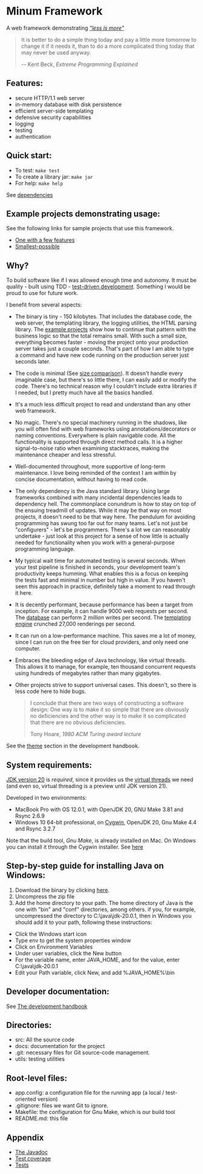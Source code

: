 Minum Framework
===============

A web framework demonstrating [_"less is more"_](https://byronka.github.io/katz_lightning_keynote.mp4)

> It is better to do a simple thing today and pay a little more tomorrow to change it
> if it needs it, than to do a more complicated thing today that may never be used anyway.
> 
> -- Kent Beck, _Extreme Programming Explained_

Features:
--------

- secure HTTP/1.1 web server
- in-memory database with disk persistence
- efficient server-side templating
- defensive security capabilities
- logging
- testing
- authentication


Quick start:
------------

* To test: `make test`
* To create a library jar: `make jar`
* For help: `make help`

See [dependencies](#system-requirements-)

Example projects demonstrating usage:
-------------------------------------

See the following links for sample projects that use this framework.

- [One with a few features](https://github.com/byronka/minum_usage_example) 
- [Smallest-possible](https://github.com/byronka/minum_usage_example_smaller)


Why?
----

To build software like if I was allowed enough time and autonomy. It 
must be quality - built using TDD - [test-driven development](https://www.google.com/books/edition/Test_driven_Development/CUlsAQAAQBAJ?hl=en). Something 
I would be proud to use for future work. 

I benefit from several aspects:

- The binary is tiny - 150 kilobytes.  That includes the database code, the web server,
  the templating library, the logging utilities, the HTML parsing library.  The [example projects](#example-projects-demonstrating-usage-)
  show how to continue that pattern with the business logic so that the total
  remains small.  With such a small size, everything becomes faster - moving
  the project onto your production server takes just a couple seconds.  That's part of
  how I am able to type a command and have new code running on the production server just
  seconds later.
- The code is minimal (See [size comparison](docs/size_comparison_to_javalin.md)).  It doesn't handle every imaginable case, but there's so little
  there, I can easily add or modify the code.  There's no technical reason why I couldn't
  include extra libraries if I needed, but I pretty much have all the basics handled. 
- It's a much less difficult project to read and understand than any other web framework.
- No magic.  There's no special machinery running in the shadows, like you will often
  find with web frameworks using annotations/decorators or naming conventions.  Everywhere 
  is plain navigable code.  All the functionality is supported 
  through direct method calls. It is a higher signal-to-noise ratio when 
  examining stacktraces, making the maintenance cheaper and less stressful.
- Well-documented throughout, more supportive of long-term maintenance. I love being reminded
  of the context I am within by concise documentation, without having to read code.
- The only dependency is the Java standard library.  Using large frameworks 
  combined with many incidental dependencies leads to dependency hell.  The commonplace
  conundrum is how to stay on top of the ensuing treadmill of updates. While it may be 
  that way on most projects, it doesn't need to be that way
  here. The pendulum for avoiding programming has swung too far out for many teams. Let's
  not just be "configurers" - let's be programmers.  There's a lot we can reasonably 
  undertake - just look at this project for a sense of how little is actually needed
  for functionality when you work with a general-purpose programming language.
- My typical wait time for automated testing is several seconds. When your
  test pipeline is finished in seconds, your development team's productivity keeps humming.
  What enables this is a focus on keeping the tests fast and minimal in number but high
  in value.  If you haven't seen this approach in practice, definitely take a moment
  to read through it here.
- It is decently performant, because performance has been a target from inception. For example, 
  it can handle 9000 web requests per second. The [database](docs/perf_data/database_speed_test.txt) can perform 2 _million_ writes per 
  second.  The [templating engine](docs/perf_data/templateRenderTest.txt) crunched 27,000 renderings per second.
- It can run on a low-performance machine.  This saves me a lot of money, since I can 
  run on the free tier for cloud providers, and only need one computer.
- Embraces the bleeding edge of Java technology, like virtual threads.
  This allows it to manage, for example, ten thousand concurrent requests using hundreds of
  megabytes rather than many gigabytes.
- Other projects strive to support universal cases.  This doesn't, so there is less code here
  to hide bugs.  

  >I conclude that there are two ways of constructing a software design: One way is to
  >make it so simple that there are obviously no deficiencies and the other way is to
  >make it so complicated that there are no obvious deficiencies.
  > 
  > Tony Hoare,  _1980 ACM Turing award lecture_ 


See the [theme](docs/development_handbook.md#theme) section in
the development handbook.


System requirements: 
--------------------

[JDK version 20](https://jdk.java.net/20/) is _required_, since it 
provides us the [virtual threads](https://openjdk.org/jeps/436) we need (and even so, virtual 
threading is a preview until JDK version 21).

Developed in two environments:
* MacBook Pro with OS 12.0.1, with OpenJDK 20, GNU Make 3.81 and Rsync 2.6.9
* Windows 10 64-bit professional, on [Cygwin](https://www.cygwin.com/), OpenJDK 20, Gnu Make 4.4 and Rsync 3.2.7

Note that the build tool, _Gnu Make_, is already installed on Mac.  On Windows you can install
it through the Cygwin installer.  See [here](https://www.cygwin.com/packages/summary/make.html)


Step-by-step guide for installing Java on Windows:
--------------------------------------------------

1. Download the binary by clicking [here](https://download.java.net/java/GA/jdk20.0.1/b4887098932d415489976708ad6d1a4b/9/GPL/openjdk-20.0.1_windows-x64_bin.zip).
2. Uncompress the zip file
3. Add the home directory to your path.  The home directory of Java is the one with "bin"
   and "conf" directories, among others. if you, for example, uncompressed the
   directory to C:\java\jdk-20.0.1, then in Windows you should add it to your path,
   following these instructions:

  * Click the Windows start icon
  * Type env to get the system properties window
  * Click on Environment Variables
  * Under user variables, click the New button
  * For the variable name, enter JAVA_HOME, and for the value, enter C:\java\jdk-20.0.1
  * Edit your Path variable, click New, and add %JAVA_HOME%\bin


Developer documentation:
------------------------

See [The development handbook](docs/development_handbook.md)


Directories:
------------

- src: All the source code
- docs: documentation for the project
- .git: necessary files for Git source-code management.
- utils: testing utilities


Root-level files:
-----------------

- app.config: a configuration file for the running app (a local / test-oriented version)
- .gitignore: files we want Git to ignore.
- Makefile: the configuration for Gnu Make, which is our build tool
- README.md: this file

Appendix
--------

* [The Javadoc](https://byronka.github.io/javadoc/)
* [Test coverage](https://byronka.github.io/coveragereport/)
* [Tests](https://byronka.github.io/minum_tests.html)
